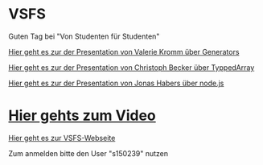 # VSFS
Guten Tag bei "Von Studenten für Studenten"


<p><a href="https://htmlpreview.github.io/?https://github.com/boyi01/VSFS/blob/master/Pr%C3%A4sentation_Kromm/pr%C3%A4sentation_kromm_index.html#/">Hier geht es zur der Presentation von Valerie Kromm über Generators</a></p>
<p><a href="https://htmlpreview.github.io/?https://github.com/boyi01/VSFS/blob/master/Pr%C3%A4sentation_Becker/pr%C3%A4sentation_becker_index.html">Hier geht es zur der Presentation von Christoph Becker über TyppedArray</a></p>
<p><a href="https://htmlpreview.github.io/?https://github.com/boyi01/VSFS/blob/master/Pr%C3%A4sentation_Habers/pr%C3%A4senation_habers_index.html">Hier geht es zur der Presentation von Jonas Habers über node.js</a></p>

<p><a href=https://htmlpreview.github.io/?https://github.com/boyi01/VSFS/blob/master/video/video.html><h1>Hier gehts zum Video</h1></a></p>


<p><a href="https://htmlpreview.github.io/?">Hier geht es zur VSFS-Webseite</a></p>
<p>Zum anmelden bitte den User "s150239" nutzen </p>
